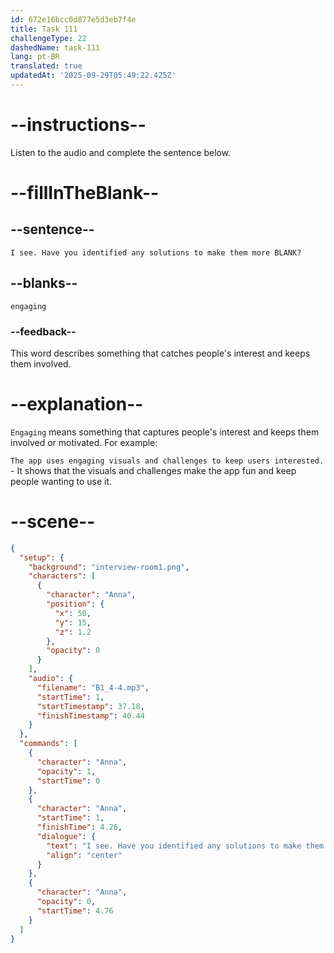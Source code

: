 ```yaml
---
id: 672e16bcc0d877e5d3eb7f4e
title: Task 111
challengeType: 22
dashedName: task-111
lang: pt-BR
translated: true
updatedAt: '2025-09-29T05:49:22.425Z'
---
```


<!-- (Audio) Anna: I see. Have you identified any solutions to make them more engaging? -->

# --instructions--

Listen to the audio and complete the sentence below.

# --fillInTheBlank--

## --sentence--

`I see. Have you identified any solutions to make them more BLANK?`

## --blanks--

`engaging`

### --feedback--

This word describes something that catches people's interest and keeps them involved.

# --explanation--

`Engaging` means something that captures people's interest and keeps them involved or motivated. For example:

`The app uses engaging visuals and challenges to keep users interested.` - It shows that the visuals and challenges make the app fun and keep people wanting to use it.

# --scene--

```json
{
  "setup": {
    "background": "interview-room1.png",
    "characters": [
      {
        "character": "Anna",
        "position": {
          "x": 50,
          "y": 15,
          "z": 1.2
        },
        "opacity": 0
      }
    ],
    "audio": {
      "filename": "B1_4-4.mp3",
      "startTime": 1,
      "startTimestamp": 37.18,
      "finishTimestamp": 40.44
    }
  },
  "commands": [
    {
      "character": "Anna",
      "opacity": 1,
      "startTime": 0
    },
    {
      "character": "Anna",
      "startTime": 1,
      "finishTime": 4.26,
      "dialogue": {
        "text": "I see. Have you identified any solutions to make them more engaging?",
        "align": "center"
      }
    },
    {
      "character": "Anna",
      "opacity": 0,
      "startTime": 4.76
    }
  ]
}
```
